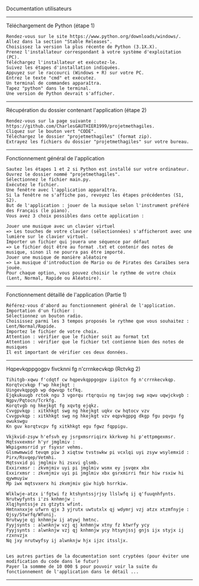 Documentation utilisateurs

---------------------------------------------------------------------------
Téléchargement de Python (étape 1)

    Rendez-vous sur le site https://www.python.org/downloads/windows/.
    Allez dans la section "Stable Releases".
    Choisissez la version la plus récente de Python (3.1X.X).
    Prenez l'installateur correspondant à votre système d'exploitation (PC).
    Téléchargez l'installateur et exécutez-le.
    Suivez les étapes d'installation indiquées.
    Appuyez sur le raccourci (Windows + R) sur votre PC.
    Entrez le texte "cmd" et exécutez.
    Un terminal de commandes apparaîtra.
    Tapez "python" dans le terminal.
    Une version de Python devrait s'afficher.

---------------------------------------------------------------------------
Récupération du dossier contenant l'application (étape 2)

    Rendez-vous sur la page suivante : https://github.com/CharlesGAUTHIER1999/projetmethagiles.
    Cliquez sur le bouton vert "CODE".
    Téléchargez le dossier "projetmethagiles" (format zip).
    Extrayez les fichiers du dossier "projetmethagiles" sur votre bureau.

---------------------------------------------------------------------------
Fonctionnement général de l'application

    Sautez les étapes 1 et 2 si Python est installé sur votre ordinateur.
    Ouvrez le dossier nommé "projetmethagiles".
    Sélectionnez le fichier main.py.
    Exécutez le fichier.
    Une fenêtre avec l'application apparaîtra.
    Si la fenêtre ne s'affiche pas, revoyez les étapes précédentes (S1, S2).
    But de l'application : jouer de la musique selon l'instrument préféré des Français (le piano).
    Vous avez 3 choix possibles dans cette application :
    
    Jouer une musique avec un clavier virtuel
    => Les touches de votre clavier (sélectionnées) s'afficheront avec une lumière sur le clavier virtuel.
    Importer un fichier qui jouera une séquence par défaut
    => Le fichier doit être au format .txt et contenir des notes de musique, sinon il ne pourra pas être importé.
    Jouer une musique de manière aléatoire
    => La musique d'introduction de Mario ou de Pirates des Caraïbes sera jouée.
    Pour chaque option, vous pouvez choisir le rythme de votre choix (Lent, Normal, Rapide ou Aléatoire).

---------------------------------------------------------------------------

Fonctionnement détaillé de l'application (Partie 1)

    Référez-vous d'abord au fonctionnement général de l'application.
    Importation d'un fichier :
    Sélectionnez un bouton radio.
    Choisissez parmi les 3 tempos proposés le rythme que vous souhaitez : Lent/Normal/Rapide.
    Importez le fichier de votre choix.
    Attention : vérifier que le fichier soit au format txt
    Attention : vérifier que le fichier txt contienne bien des notes de musiques
    Il est important de vérifier ces deux données.

---------------------------------------------------------------------------

Hqpevkqppgogpv fivcknni fg n'crrnkecvkqp (Rctvkg 2)

    Tihitgb-xqwu f'cdqtf cw hqpevkqppgogpv iipitcn fg n'crrnkecvkqp.
    Korqtvcvkqp f'wp hkejkgt :
    Uingevkqppgb wp dqwvqp tcfkq.
    Ejqkukuugb rctok ngu 3 vgorqu rtqrquiu ng tavjog swg xqwu uqwjckvgb : Ngpv/Pqtocn/Tcrkfg.
    Korqtvgb ng hkejkgt fg xqvtg ejqkz.
    Cvvgpvkqp : xitkhkgt swg ng hkejkgt uqkv cw hqtocv vzv
    Cvvgpvkqp : xitkhkgt swg ng hkejkgt vzv eqpvkgppg dkgp fgu pqvgu fg owukswgu
    Kn guv korqtvcpv fg xitkhkgt egu fgwz fqppigu.
    
    Vkjkvid-zsyw h'efsvh ey jsrgxmsrriqirx kkrkvep hi p'ettpmgexmsr. 
    Mqtsvxexmsr h'yr jmglmiv : 
    Wkpigxmsrrid yr fsyxsr vehms. 
    Glsmwmwwid tevqm piw 3 xiqtsw tvstswkw pi vcxlqi uyi zsyw wsylemxid : Pirx/Rsvqep/Vetmhi. 
    Mqtsvxid pi jmglmiv hi zsxvi glsmb. 
    Exxirxmsr : zkvmjmiv uyi pi jmglmiv wsmx ey jsvqex xbx 
    Exxirxmsr : zkvmjmiv uyi pi jmglmiv xbx gsrxmirri fmir hiw rsxiw hi qywmuyiw 
    Mp iwx mqtsvxerx hi zkvmjmiv giw hiyb hsrrkiw.
    
    Wlklwje-atzx i'fgtwi fz ktshyntssjrjsy llslwfq ij q'fuuqnhfynts. 
    Nrutwyfynts i'zs knhmnjw : 
    Xlqjhyntssje zs gtzyts wfint. 
    Hmtnxnxxje ufwrn qjx 3 yjrutx uwtutxlx qj wdymrj vzj atzx xtzmfnyje : Qjsy/Stwrfq/Wfunij. 
    Nrutwyje qj knhmnjw ij atywj hmtnc. 
    Fyyjsynts : alwnknjw vzj qj knhmnjw xtny fz ktwrfy ycy 
    Fyyjsynts : alwnknjw vzj qj knhmnjw ycy htsynjssj gnjs ijx styjx ij rzxnvzjx 
    Nq jxy nrutwyfsy ij alwnknjw hjx ijzc itssljx.
        
    
    Les autres parties de la documentation sont cryptées (pour éviter une modification du code dans le futur)
    Payer la sommme de 10 000 $ pour pouvoir voir la suite du fonctionnement de l'application dans le détail ...

---------------------------------------------------------------------------    
